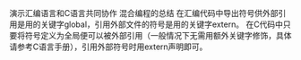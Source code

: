 演示汇编语言和C语言共同协作
混合编程的总结
在汇编代码中导出符号供外部引用是用的关键字global，引用外部文件的符号是用的关键字extern。
在C代码中只要将符号定义为全局便可以被外部引用（一般情况下无需用额外关键字修饰，具体请参考C语言手册），引用外部符号时用extern声明即可。